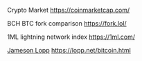 Crypto Market
https://coinmarketcap.com/

BCH BTC fork comparison
https://fork.lol/

1ML lightning network index
https://1ml.com/

[Jameson Lopp](https://twitter.com/lopp)
https://lopp.net/bitcoin.html
